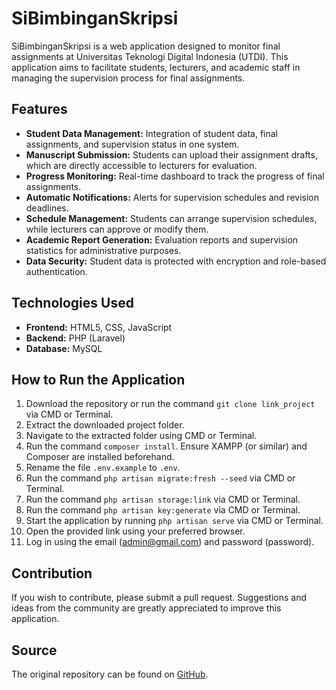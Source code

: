 # SiBimbinganSkripsi

SiBimbinganSkripsi is a web application designed to monitor final assignments at Universitas Teknologi Digital Indonesia (UTDI). This application aims to facilitate students, lecturers, and academic staff in managing the supervision process for final assignments.

## Features
- **Student Data Management:** Integration of student data, final assignments, and supervision status in one system.
- **Manuscript Submission:** Students can upload their assignment drafts, which are directly accessible to lecturers for evaluation.
- **Progress Monitoring:** Real-time dashboard to track the progress of final assignments.
- **Automatic Notifications:** Alerts for supervision schedules and revision deadlines.
- **Schedule Management:** Students can arrange supervision schedules, while lecturers can approve or modify them.
- **Academic Report Generation:** Evaluation reports and supervision statistics for administrative purposes.
- **Data Security:** Student data is protected with encryption and role-based authentication.

## Technologies Used
- **Frontend:** HTML5, CSS, JavaScript
- **Backend:** PHP (Laravel)
- **Database:** MySQL

## How to Run the Application
1. Download the repository or run the command `git clone link_project` via CMD or Terminal.
2. Extract the downloaded project folder.
3. Navigate to the extracted folder using CMD or Terminal.
4. Run the command `composer install`. Ensure XAMPP (or similar) and Composer are installed beforehand.
5. Rename the file `.env.example` to `.env`.
6. Run the command `php artisan migrate:fresh --seed` via CMD or Terminal.
7. Run the command `php artisan storage:link` via CMD or Terminal.
8. Run the command `php artisan key:generate` via CMD or Terminal.
9. Start the application by running `php artisan serve` via CMD or Terminal.
10. Open the provided link using your preferred browser.
11. Log in using the email (admin@gmail.com) and password (password).

## Contribution
If you wish to contribute, please submit a pull request. Suggestions and ideas from the community are greatly appreciated to improve this application.

## Source
The original repository can be found on [GitHub](https://github.com/restumahesa26/si_bimbingan_skripsi.git).

